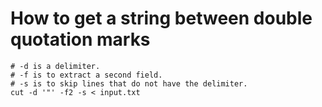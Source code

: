 # How to get a string between double quotation marks
```shell
# -d is a delimiter.
# -f is to extract a second field.
# -s is to skip lines that do not have the delimiter.
cut -d '"' -f2 -s < input.txt
```
